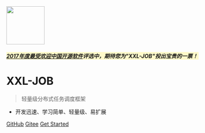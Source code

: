 <img src="https://raw.githubusercontent.com/xuxueli/xxl-job/master/doc/images/xxl-logo.png" width="100" >

<!-- temp start -->
<h5 style="background-color: #fff9c9">
    <a href="http://www.oschina.net/project/top_cn_2017?sort=1" style="text-decoration: underline" >2017年度最受欢迎中国开源软件</a>评选中，期待您为"XXL-JOB"投出宝贵的一票！
</h5>
<!-- temp end -->

# XXL-JOB

> 轻量级分布式任务调度框架

- 开发迅速、学习简单、轻量级、易扩展

[GitHub](https://github.com/xuxueli/xxl-job/)
[Gitee](http://git.oschina.net/xuxueli0323/xxl-job)
[Get Started](#《分布式任务调度平台XXL-JOB》)